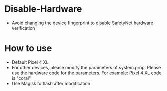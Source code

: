 # Disable-Hardware
* Avoid changing the device fingerprint to disable SafetyNet hardware verification
# How to use
* Default Pixel 4 XL
* For other devices, please modify the parameters of system.prop. Please use the hardware code for the parameters. For example: Pixel 4 XL code is "coral"
* Use Magisk to flash after modification
